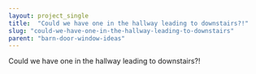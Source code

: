 ```yaml
---
layout: project_single
title:  "Could we have one in the hallway leading to downstairs?!"
slug: "could-we-have-one-in-the-hallway-leading-to-downstairs"
parent: "barn-door-window-ideas"
---
```

Could we have one in the hallway leading to downstairs?!